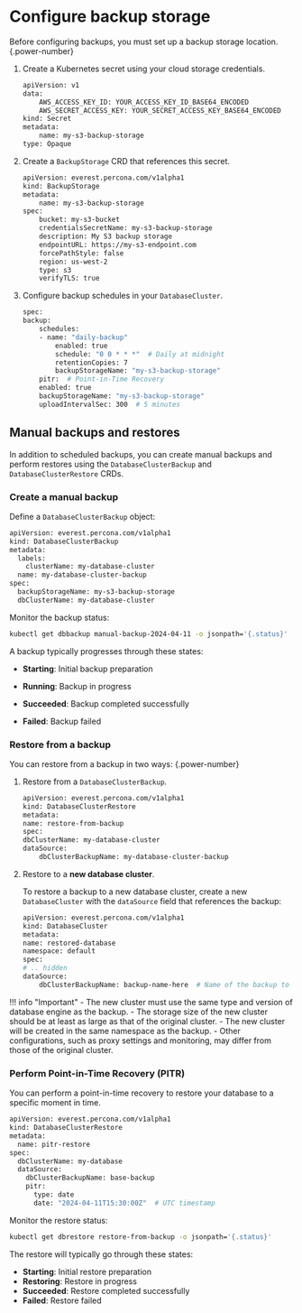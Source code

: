 # Configure backup storage

Before configuring backups, you must set up a backup storage location.
{.power-number} 


1. Create a Kubernetes secret using your cloud storage credentials.

    ```sh
    apiVersion: v1
    data:
        AWS_ACCESS_KEY_ID: YOUR_ACCESS_KEY_ID_BASE64_ENCODED
        AWS_SECRET_ACCESS_KEY: YOUR_SECRET_ACCESS_KEY_BASE64_ENCODED
    kind: Secret
    metadata:
        name: my-s3-backup-storage
    type: Opaque
    ```

2. Create a `BackupStorage` CRD that references this secret.

    ```sh
    apiVersion: everest.percona.com/v1alpha1
    kind: BackupStorage
    metadata:
        name: my-s3-backup-storage
    spec:
        bucket: my-s3-bucket
        credentialsSecretName: my-s3-backup-storage
        description: My S3 backup storage
        endpointURL: https://my-s3-endpoint.com
        forcePathStyle: false
        region: us-west-2
        type: s3
        verifyTLS: true
    ```

3. Configure backup schedules in your `DatabaseCluster`.

    ```sh
    spec:
    backup:
        schedules:
        - name: "daily-backup"
            enabled: true
            schedule: "0 0 * * *"  # Daily at midnight
            retentionCopies: 7
            backupStorageName: "my-s3-backup-storage"
        pitr:  # Point-in-Time Recovery
        enabled: true
        backupStorageName: "my-s3-backup-storage"
        uploadIntervalSec: 300  # 5 minutes
    ```

## Manual backups and restores

In addition to scheduled backups, you can create manual backups and perform restores using the `DatabaseClusterBackup` and `DatabaseClusterRestore` CRDs.


### Create a manual backup

Define a `DatabaseClusterBackup` object:


```sh
apiVersion: everest.percona.com/v1alpha1
kind: DatabaseClusterBackup
metadata:
  labels:
    clusterName: my-database-cluster
  name: my-database-cluster-backup
spec:
  backupStorageName: my-s3-backup-storage
  dbClusterName: my-database-cluster
```

Monitor the backup status:

```sh
kubectl get dbbackup manual-backup-2024-04-11 -o jsonpath='{.status}'
```

A backup typically progresses through these states:

- **Starting**: Initial backup preparation

- **Running**: Backup in progress

- **Succeeded**: Backup completed successfully

- **Failed**: Backup failed


### Restore from a backup

You can restore from a backup in two ways:
{.power-number} 

1. Restore from a `DatabaseClusterBackup`.

    ```sh
    apiVersion: everest.percona.com/v1alpha1
    kind: DatabaseClusterRestore
    metadata:
    name: restore-from-backup
    spec:
    dbClusterName: my-database-cluster
    dataSource:
        dbClusterBackupName: my-database-cluster-backup
    ```

2. Restore to a **new database cluster**.

    To restore a backup to a new database cluster, create a new `DatabaseCluster` with the `dataSource` field that references the backup:

    ```sh
    apiVersion: everest.percona.com/v1alpha1
    kind: DatabaseCluster
    metadata:
    name: restored-database
    namespace: default
    spec:
    # .. hidden
    dataSource:
        dbClusterBackupName: backup-name-here  # Name of the backup to restore from
    ```

!!! info "Important"
    - The new cluster must use the same type and version of database engine as the backup. 
    - The storage size of the new cluster should be at least as large as that of the original cluster. 
    - The new cluster will be created in the same namespace as the backup. 
    - Other configurations, such as proxy settings and monitoring, may differ from those of the original cluster.


### Perform Point-in-Time Recovery (PITR)

You can perform a point-in-time recovery to restore your database to a specific moment in time.

```sh
apiVersion: everest.percona.com/v1alpha1
kind: DatabaseClusterRestore
metadata:
  name: pitr-restore
spec:
  dbClusterName: my-database
  dataSource:
    dbClusterBackupName: base-backup
    pitr:
      type: date
      date: "2024-04-11T15:30:00Z"  # UTC timestamp
```

Monitor the restore status:

```sh
kubectl get dbrestore restore-from-backup -o jsonpath='{.status}'
```

The restore will typically go through these states:

- **Starting**: Initial restore preparation
- **Restoring**: Restore in progress
- **Succeeded**: Restore completed successfully
- **Failed**: Restore failed

